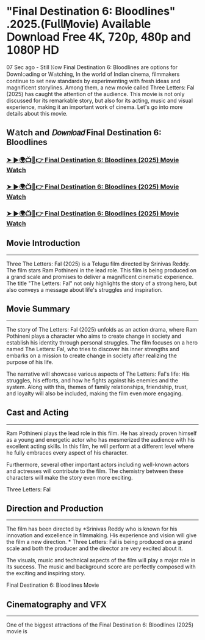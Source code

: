 # "Final Destination 6: Bloodlines" .2025.(Fu𝗅𝗅Ṃovie) 𝖠𝗏𝖺𝗂𝗅𝖺𝖻𝗅𝖾 𝖣𝗈𝗐𝗇𝗅𝗈𝖺𝖽 𝖥𝗋𝖾𝖾 𝟦𝖪, 𝟩𝟤𝟢𝗉, 𝟦𝟪𝟢𝗉 𝖺𝗇𝖽 𝟣𝟢𝟪𝟢𝖯 𝖧𝖣

07 Sec ago - Still 𝙽ow Final Destination 6: Bloodlines are options for Downl𝚘ading or W𝚊tching, In the world of Indian cinema, filmmakers continue to set new standards by experimenting with fresh ideas and magnificent storylines. Among them, a new movie called Three Letters: Fal (2025) has caught the attention of the audience. This movie is not only discussed for its remarkable story, but also for its acting, music and visual experience, making it an important work of cinema. Let's go into more details about this movie.

W𝚊tch and 𝘋𝘰𝘸𝘯𝘭𝘰𝘢𝘥 Final Destination 6: Bloodlines
---
### [➤ ►🌍📺📱👉 Final Destination 6: Bloodlines (2025) Movie Watch](https://t.co/jG9vG79vrz)

### [➤ ►🌍📺📱👉 Final Destination 6: Bloodlines (2025) Movie Watch](https://t.co/jG9vG79vrz)

### [➤ ►🌍📺📱👉 Final Destination 6: Bloodlines (2025) Movie Watch](https://t.co/jG9vG79vrz)

## Movie Introduction
---
Three The Letters: Fal (2025) is a Telugu film directed by Srinivas Reddy. The film stars Ram Pothineni in the lead role. This film is being produced on a grand scale and promises to deliver a magnificent cinematic experience. The title "The Letters: Fal" not only highlights the story of a strong hero, but also conveys a message about life's struggles and inspiration.

## Movie Summary
---
The story of The Letters: Fal (2025) unfolds as an action drama, where Ram Pothineni plays a character who aims to create change in society and establish his identity through personal struggles. The film focuses on a hero named The Letters: Fal, who tries to discover his inner strengths and embarks on a mission to create change in society after realizing the purpose of his life.

The narrative will showcase various aspects of The Letters: Fal's life: His struggles, his efforts, and how he fights against his enemies and the system. Along with this, themes of family relationships, friendship, trust, and loyalty will also be included, making the film even more engaging.

## Cast and Acting
---
Ram Pothineni plays the lead role in this film. He has already proven himself as a young and energetic actor who has mesmerized the audience with his excellent acting skills. In this film, he will perform at a different level where he fully embraces every aspect of his character.

Furthermore, several other important actors including well-known actors and actresses will contribute to the film. The chemistry between these characters will make the story even more exciting.

Three Letters: Fal

## Direction and Production
---
The film has been directed by *Srinivas Reddy who is known for his innovation and excellence in filmmaking. His experience and vision will give the film a new direction. * Three Letters: Fal is being produced on a grand scale and both the producer and the director are very excited about it.

The visuals, music and technical aspects of the film will play a major role in its success. The music and background score are perfectly composed with the exciting and inspiring story.

Final Destination 6: Bloodlines Movie

## Cinematography and VFX
---
One of the biggest attractions of the Final Destination 6: Bloodlines (2025) movie is
